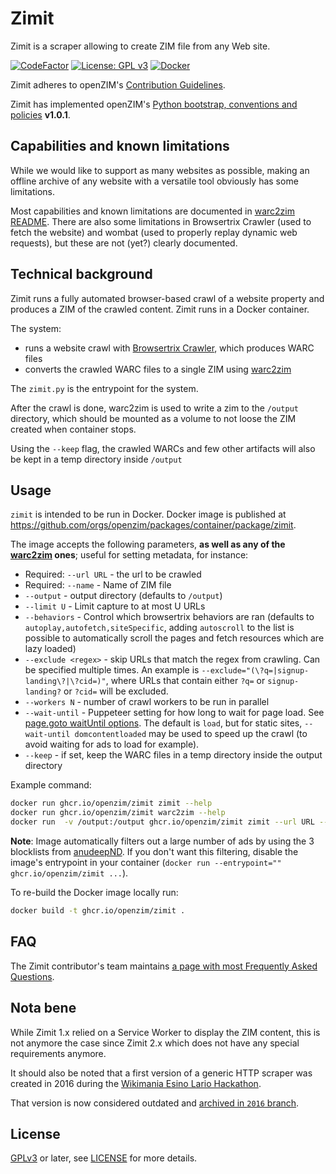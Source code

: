 Zimit
=====

Zimit is a scraper allowing to create ZIM file from any Web site.

[![CodeFactor](https://www.codefactor.io/repository/github/openzim/zimit/badge)](https://www.codefactor.io/repository/github/openzim/zimit)
[![License: GPL v3](https://img.shields.io/badge/License-GPLv3-blue.svg)](https://www.gnu.org/licenses/gpl-3.0)
[![Docker](https://ghcr-badge.egpl.dev/openzim/zimit/latest_tag?label=docker)](https://ghcr.io/openzim/zimit)

Zimit adheres to openZIM's [Contribution Guidelines](https://github.com/openzim/overview/wiki/Contributing).

Zimit has implemented openZIM's [Python bootstrap, conventions and policies](https://github.com/openzim/_python-bootstrap/docs/Policy.md) **v1.0.1**.

Capabilities and known limitations
--------------------

While we would like to support as many websites as possible, making an offline archive of any website with a versatile tool obviously has some limitations.

Most capabilities and known limitations are documented in [warc2zim README](https://github.com/openzim/warc2zim/blob/main/README.md). There are also some limitations in Browsertrix Crawler (used to fetch the website) and wombat (used to properly replay dynamic web requests), but these are not (yet?) clearly documented.

Technical background
--------------------

Zimit runs a fully automated browser-based crawl of a website property and produces a ZIM of the crawled content. Zimit runs in a Docker container.

The system:
- runs a website crawl with [Browsertrix Crawler](https://github.com/webrecorder/browsertrix-crawler), which produces WARC files
- converts the crawled WARC files to a single ZIM using [warc2zim](https://github.com/openzim/warc2zim)

The `zimit.py` is the entrypoint for the system.

After the crawl is done, warc2zim is used to write a zim to the `/output` directory, which should be mounted as a volume to not loose the ZIM created when container stops.

Using the `--keep` flag, the crawled WARCs and few other artifacts will also be kept in a temp directory inside `/output`

Usage
-----

`zimit` is intended to be run in Docker. Docker image is published at https://github.com/orgs/openzim/packages/container/package/zimit.

The image accepts the following parameters, **as well as any of the [warc2zim](https://github.com/openzim/warc2zim) ones**; useful for setting metadata, for instance:

- Required: `--url URL` - the url to be crawled
- Required: `--name` - Name of ZIM file
- `--output` - output directory (defaults to `/output`)
- `--limit U` - Limit capture to at most U URLs
- `--behaviors` - Control which browsertrix behaviors are ran (defaults to `autoplay,autofetch,siteSpecific`, adding `autoscroll` to the list is possible to automatically scroll the pages and fetch resources which are lazy loaded)
- `--exclude <regex>` - skip URLs that match the regex from crawling. Can be specified multiple times. An example is `--exclude="(\?q=|signup-landing\?|\?cid=)"`, where URLs that contain either `?q=` or `signup-landing?` or `?cid=` will be excluded.
- `--workers N` - number of crawl workers to be run in parallel
- `--wait-until` - Puppeteer setting for how long to wait for page load. See [page.goto waitUntil options](https://github.com/puppeteer/puppeteer/blob/main/docs/api.md#pagegotourl-options). The default is `load`, but for static sites, `--wait-until domcontentloaded` may be used to speed up the crawl (to avoid waiting for ads to load for example).
- `--keep` - if set, keep the WARC files in a temp directory inside the output directory

Example command:

```bash
docker run ghcr.io/openzim/zimit zimit --help
docker run ghcr.io/openzim/zimit warc2zim --help
docker run  -v /output:/output ghcr.io/openzim/zimit zimit --url URL --name myzimfile
```

**Note**: Image automatically filters out a large number of ads by using the 3 blocklists from [anudeepND](https://github.com/anudeepND/blacklist). If you don't want this filtering, disable the image's entrypoint in your container (`docker run --entrypoint="" ghcr.io/openzim/zimit ...`).

To re-build the Docker image locally run:

```bash
docker build -t ghcr.io/openzim/zimit .
```

FAQ
---

The Zimit contributor's team maintains [a page with most Frequently Asked Questions](https://github.com/openzim/zimit/wiki/Frequently-Asked-Questions).

Nota bene
---------

While Zimit 1.x relied on a Service Worker to display the ZIM content, this is not anymore the case
since Zimit 2.x which does not have any special requirements anymore.

It should also be noted that a first version of a generic HTTP scraper was created in 2016 during
the [Wikimania Esino Lario
Hackathon](https://wikimania2016.wikimedia.org/wiki/Programme/Kiwix-dedicated_Hackathon).

That version is now considered outdated and [archived in `2016`
branch](https://github.com/openzim/zimit/tree/2016).

License
-------

[GPLv3](https://www.gnu.org/licenses/gpl-3.0) or later, see
[LICENSE](LICENSE) for more details.
